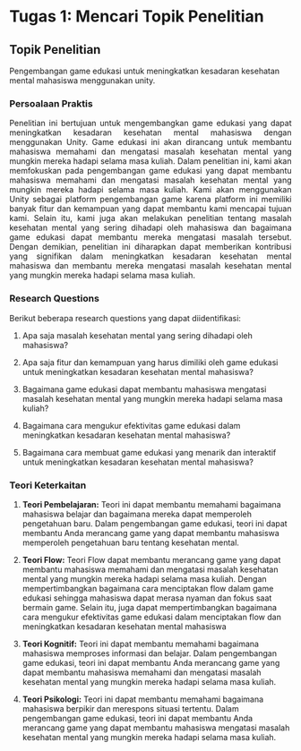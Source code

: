 # Tugas 1: Mencari Topik Penelitian

## Topik Penelitian

Pengembangan game edukasi untuk meningkatkan kesadaran kesehatan mental mahasiswa menggunakan unity.

### Persoalaan Praktis

<div style='text-align: justify;'>
Penelitian ini bertujuan untuk mengembangkan game edukasi yang dapat meningkatkan kesadaran kesehatan mental mahasiswa dengan menggunakan Unity. Game edukasi ini akan dirancang untuk membantu mahasiswa memahami dan mengatasi masalah kesehatan mental yang mungkin mereka hadapi selama masa kuliah. Dalam penelitian ini, kami akan memfokuskan pada pengembangan game edukasi yang dapat membantu mahasiswa memahami dan mengatasi masalah kesehatan mental yang mungkin mereka hadapi selama masa kuliah. Kami akan menggunakan Unity sebagai platform pengembangan game karena platform ini memiliki banyak fitur dan kemampuan yang dapat membantu kami mencapai tujuan kami. Selain itu, kami juga akan melakukan penelitian tentang masalah kesehatan mental yang sering dihadapi oleh mahasiswa dan bagaimana game edukasi dapat membantu mereka mengatasi masalah tersebut. Dengan demikian, penelitian ini diharapkan dapat memberikan kontribusi yang signifikan dalam meningkatkan kesadaran kesehatan mental mahasiswa dan membantu mereka mengatasi masalah kesehatan mental yang mungkin mereka hadapi selama masa kuliah.
</div>

### Research Questions

Berikut beberapa research questions yang dapat diidentifikasi:

1. Apa saja masalah kesehatan mental yang sering dihadapi oleh mahasiswa?

2. Apa saja fitur dan kemampuan yang harus dimiliki oleh game edukasi untuk meningkatkan kesadaran kesehatan mental mahasiswa?

3. Bagaimana game edukasi dapat membantu mahasiswa mengatasi masalah kesehatan mental yang mungkin mereka hadapi selama masa kuliah?

4. Bagaimana cara mengukur efektivitas game edukasi dalam meningkatkan kesadaran kesehatan mental mahasiswa?

5. Bagaimana cara membuat game edukasi yang menarik dan interaktif untuk meningkatkan kesadaran kesehatan mental mahasiswa?

### Teori Keterkaitan

1. **Teori Pembelajaran:** Teori ini dapat membantu memahami bagaimana mahasiswa belajar dan bagaimana mereka dapat memperoleh pengetahuan baru. Dalam pengembangan game edukasi, teori ini dapat membantu Anda merancang game yang dapat membantu mahasiswa memperoleh pengetahuan baru tentang kesehatan mental.

2. **Teori Flow:** Teori Flow dapat membantu merancang game yang dapat membantu mahasiswa memahami dan mengatasi masalah kesehatan mental yang mungkin mereka hadapi selama masa kuliah. Dengan mempertimbangkan bagaimana cara menciptakan flow dalam game edukasi sehingga mahasiswa dapat merasa nyaman dan fokus saat bermain game. Selain itu, juga dapat mempertimbangkan bagaimana cara mengukur efektivitas game edukasi dalam menciptakan flow dan meningkatkan kesadaran kesehatan mental mahasiswa

3. **Teori Kognitif:** Teori ini dapat membantu memahami bagaimana mahasiswa memproses informasi dan belajar. Dalam pengembangan game edukasi, teori ini dapat membantu Anda merancang game yang dapat membantu mahasiswa memahami dan mengatasi masalah kesehatan mental yang mungkin mereka hadapi selama masa kuliah.

4. **Teori Psikologi:** Teori ini dapat membantu memahami bagaimana mahasiswa berpikir dan merespons situasi tertentu. Dalam pengembangan game edukasi, teori ini dapat membantu Anda merancang game yang dapat membantu mahasiswa mengatasi masalah kesehatan mental yang mungkin mereka hadapi selama masa kuliah.
